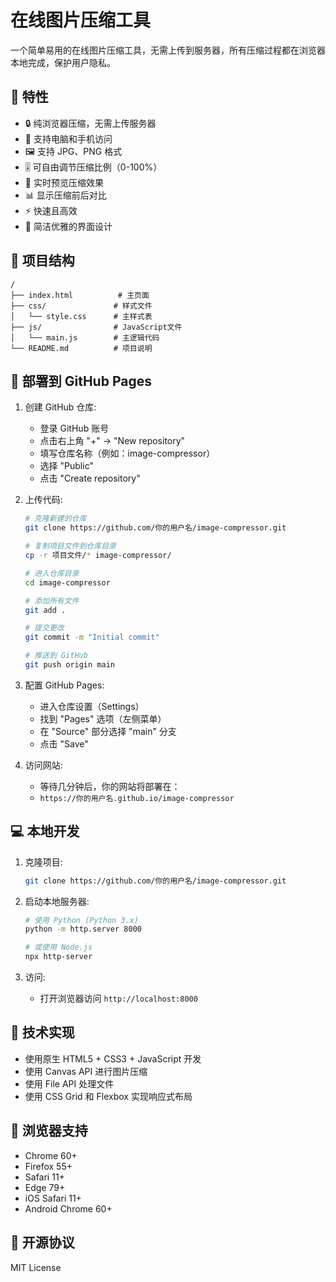 # 在线图片压缩工具

一个简单易用的在线图片压缩工具，无需上传到服务器，所有压缩过程都在浏览器本地完成，保护用户隐私。

## 🌟 特性

- 🔒 纯浏览器压缩，无需上传服务器
- 📱 支持电脑和手机访问
- 🖼 支持 JPG、PNG 格式
- 🎚 可自由调节压缩比例（0-100%）
- 👀 实时预览压缩效果
- 📊 显示压缩前后对比
- ⚡️ 快速且高效
- 🎨 简洁优雅的界面设计

## 🚀 项目结构

```
/
├── index.html          # 主页面
├── css/               # 样式文件
│   └── style.css      # 主样式表
├── js/                # JavaScript文件
│   └── main.js        # 主逻辑代码
└── README.md          # 项目说明
```

## 🚀 部署到 GitHub Pages

1. 创建 GitHub 仓库:
   - 登录 GitHub 账号
   - 点击右上角 "+" -> "New repository"
   - 填写仓库名称（例如：image-compressor）
   - 选择 "Public"
   - 点击 "Create repository"

2. 上传代码:
   ```bash
   # 克隆新建的仓库
   git clone https://github.com/你的用户名/image-compressor.git
   
   # 复制项目文件到仓库目录
   cp -r 项目文件/* image-compressor/
   
   # 进入仓库目录
   cd image-compressor
   
   # 添加所有文件
   git add .
   
   # 提交更改
   git commit -m "Initial commit"
   
   # 推送到 GitHub
   git push origin main
   ```

3. 配置 GitHub Pages:
   - 进入仓库设置（Settings）
   - 找到 "Pages" 选项（左侧菜单）
   - 在 "Source" 部分选择 "main" 分支
   - 点击 "Save"

4. 访问网站:
   - 等待几分钟后，你的网站将部署在：
   - `https://你的用户名.github.io/image-compressor`

## 💻 本地开发

1. 克隆项目:
   ```bash
   git clone https://github.com/你的用户名/image-compressor.git
   ```

2. 启动本地服务器:
   ```bash
   # 使用 Python (Python 3.x)
   python -m http.server 8000
   
   # 或使用 Node.js
   npx http-server
   ```

3. 访问:
   - 打开浏览器访问 `http://localhost:8000`

## 🔧 技术实现

- 使用原生 HTML5 + CSS3 + JavaScript 开发
- 使用 Canvas API 进行图片压缩
- 使用 File API 处理文件
- 使用 CSS Grid 和 Flexbox 实现响应式布局

## 📱 浏览器支持

- Chrome 60+
- Firefox 55+
- Safari 11+
- Edge 79+
- iOS Safari 11+
- Android Chrome 60+

## 📝 开源协议

MIT License